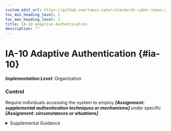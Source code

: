 ```yaml
---
custom_edit_url: https://github.com/tamus-cyber/standards.cyber.tamus.edu/tree/main/static/content/tamus.edu/TAMUS_profile.xml
toc_min_heading_level: 2
toc_max_heading_level: 2
title: IA-10 Adaptive Authentication
description: ""
---
```


# IA-10 Adaptive Authentication {#ia-10}

_**Implementation Level**_: Organization

### Control

Require individuals accessing the system to employ <strong>                  <em>[Assignment: supplemental authentication techniques or mechanisms]</em>               </strong> under specific <strong>                  <em>[Assignment: circumstances or situations]</em>               </strong>.

<details>
  <summary>Supplemental Guidance</summary>

Adversaries may compromise individual authentication mechanisms employed by organizations and subsequently attempt to impersonate legitimate users. To address this threat, organizations may employ specific techniques or mechanisms and establish protocols to assess suspicious behavior. Suspicious behavior may include accessing information that individuals do not typically access as part of their duties, roles, or responsibilities; accessing greater quantities of information than individuals would routinely access; or attempting to access information from suspicious network addresses. When pre-established conditions or triggers occur, organizations can require individuals to provide additional authentication information. Another potential use for adaptive authentication is to increase the strength of mechanism based on the number or types of records being accessed. Adaptive authentication does not replace and is not used to avoid the use of multi-factor authentication mechanisms but can augment implementations of multi-factor authentication.

</details>

